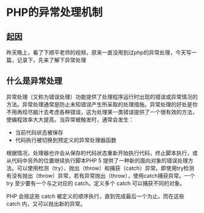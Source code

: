 # PHP的异常处理机制

## 起因
昨天晚上，看了下顺平老师的视频，原来一直没用到过php的异常处理，今天写一篇，记录下，先来了解下异常处理

## 什么是异常处理
异常处理（又称为错误处理）功能提供了处理程序运行时出现的错误或异常情况的方法。异常处理通常是防止未知错误产生所采取的处理措施。异常处理的好处是你不用再绞尽脑汁去考虑各种错误，这为处理某一类错误提供了一个很有效的方法，使编程效率大大提高。当异常被触发时，通常会发生：

- 当前代码状态被保存
- 代码执行被切换到预定义的异常处理器函数

根据情况，处理器也许会从保存的代码状态重新开始执行代码，终止脚本执行，或从代码中另外的位置继续执行脚本PHP 5 提供了一种新的面向对象的错误处理方法。可以使用检测（try）、抛出（throw）和捕获（catch）异常。即使用try检测有没有抛出（throw）异常，若有异常抛出（throw），使用catch捕获异常。一个 try 至少要有一个与之对应的 catch。定义多个 catch 可以捕获不同的对象。

PHP 会按这些 catch 被定义的顺序执行，直到完成最后一个为止。而在这些 catch 内，又可以抛出新的异常。





